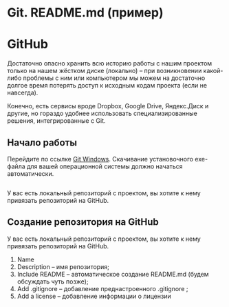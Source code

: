 Git. README.md (пример)
=======================

GitHub
======

Достаточно опасно хранить всю историю работы с нашим проектом только на
нашем жёстком диске (локально) – при возникновении какой-либо проблемы с
ним или компьютером мы можем на достаточно долгое время потерять доступ
к исходным кодам проекта (если не навсегда).

Конечно, есть сервисы вроде Dropbox, Google Drive, Яндекс.Диск и другие,
но гораздо удобнее использовать специализированные решения,
интегрированные с Git.

Начало работы
-------------

Перейдите по ссылке [Git Windows](https://git-scm.com/download/win).
Скачивание установочного exe-файла для вашей операционной системы должно
начаться автоматически.

<img src="img/1GitImg.jpg" alt="">

У вас есть локальный репозиторий с проектом, вы хотите к нему привязать
репозиторий на GitHub.

Создание репозитория на GitHub
------------------------------

У вас есть локальный репозиторий с проектом, вы хотите к нему привязать
репозиторий на GitHub.

1.  Name
2.  Description – имя репозитория;
3.  Include README – автоматическое создание README.md (будем обсуждать
    чуть позже);
4.  Add .gitignore – добавление преднастроенного .gitignore ;
5.  Add a license – добавление информации о лицензии

